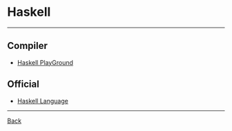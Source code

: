 # Haskell

---

## Compiler

- [Haskell PlayGround](https://play.haskell.org/)

## Official

- [Haskell Language](https://www.haskell.org/)

---

[Back](./../PurelyFunctionalProgram.md)
